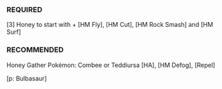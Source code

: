 <div class="grid-2 status-grid">

  <div class="status-box error-box">
    <h3>REQUIRED</h3>
    <p>[3] Honey to start with + [HM Fly], [HM Cut], [HM Rock Smash] and [HM Surf]</p>
  </div>

  <div class="status-box warning-box">
    <h3>RECOMMENDED</h3>
    <p>Honey Gather Pokémon: Combee or Teddiursa [HA], [HM Defog], [Repel]</p>
  </div>

</div>

<p>[p: Bulbasaur]</p>
